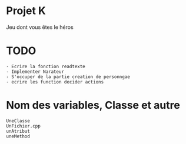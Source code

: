 # Projet K
 Jeu dont vous êtes le héros

# TODO
    - Ecrire la fonction readtexte
    - Implementer Narateur
    - S'occuper de la partie creation de personngae
    - ecrire les function decider actions

# Nom des variables, Classe et autre
    UneClasse
    UnFichier.cpp
    unAtribut
    uneMethod